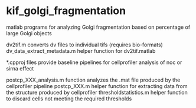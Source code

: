 # kif_golgi_fragmentation
matlab programs for analyzing Golgi fragmentation based on percentage of large Golgi objects

dv2tif.m converts dv files to individual tifs (requires bio-formats)
  dv_data_extract_metadata.m helper function for dv2tif.matlab

*.cpproj files provide baseline pipelines for cellprofiler analysis of noc or sirna effect

postcp_XXX_analysis.m function analyzes the .mat file produced by the cellprofiler pipeline
  postcp_XXX.m helper function for extracting data from the structure produced by cellprofiler
  thresholdstatistics.m helper function to discard cells not meeting the required thresholds
